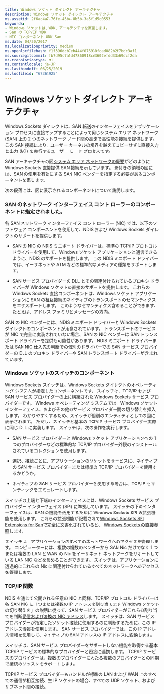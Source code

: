 ```yaml
---
title: Windows ソケット ダイレクト アーキテクチャ
description: Windows ソケット ダイレクト アーキテクチャ
ms.assetid: 2f6ac4a7-76fe-45b4-8b5b-3a5f1d5c0553
keywords:
- Windows ソケットは、WDK、アーキテクチャを直接します。
- San の TCP/IP WDK
- NIC コンポーネント WDK San
ms.date: 04/20/2017
ms.localizationpriority: medium
ms.openlocfilehash: f1f396dcb7eb444f076930fcad082b2f7bdc3af1
ms.sourcegitcommit: fb7d95c7a5d47860918cd3602efdd33b69dcf2da
ms.translationtype: MT
ms.contentlocale: ja-JP
ms.lasthandoff: 06/25/2019
ms.locfileid: "67364925"
---
```

# <a name="windows-sockets-direct-architecture"></a>Windows ソケット ダイレクト アーキテクチャ





Windows Sockets ダイレクトは、SAN 転送のインターフェイスをアプリケーション プロセスに直接マップすることによって同じシステム エリア ネットワーク (SAN) 上の 2 つのネットワーク ノード間の高速で高性能な接続を提供します。 この SAN 接続により、ユーザー カーネルの境界を越えてコピーせずに直接入力と出力 (I/O) を実行するユーザー モード プロセスです。

SAN アーキテクチャの図[システム エリア ネットワークの概要](introduction-to-system-area-networks.md)がどのように Windows Sockets 直接提供 SAN 接続を示しています。 影付きの領域の図には、SAN の使用を有効にする SAN NIC ベンダーを指定する必要があるコンポーネントを表します。

次の段落には、図に表示されるコンポーネントについて説明します。

### <a name="supplied-components-for-san-network-interface-controllers"></a>SAN のネットワーク インターフェイス コント ローラーのコンポーネントに指定されました。

各 SAN ネットワーク インターフェイス コント ローラー (NIC) では、以下のソフトウェア コンポーネントを使用して、NDIS および Windows Sockets ダイレクトのサポートを提供します。

-   SAN の NIC の NDIS ミニポート ドライバーは、標準の TCP/IP プロトコル ドライバーを使用して、Windows ソケット アプリケーションと通信できるように、NDIS のサポートを提供します。 この NDIS ミニポート ドライバーでは、イーサネットや ATM などの標準的なメディアの種類をサポートします。

-   SAN サービス プロバイダーの DLL とその関連付けられているプロキシ ドライバーが Windows ソケットの直接のサポートを提供します。 これらの Windows Sockets 直接コンポーネントは、Windows ソケット アプリケーションに SAN の相互接続のネイティブのトランスポートのセマンティクスをエクスポートします。 このようなセマンティクス含めることができます、たとえば、アドレス ファミリとメッセージの方向。

SAN の NIC ベンダーには、NDIS ミニポート ドライバーと Windows Sockets ダイレクトのコンポーネントが用意されています。 トランスポートのサービスが NIC で完全に実装されていない場合、SAN の NIC ベンダーは SAN トランスポート ドライバーを提供も可能性があります。 NDIS ミニポート ドライバーまたは SAN NIC 仕入先の判断での個別のドライバーでの SAN サービス プロバイダーの DLL のプロキシ ドライバーや SAN トランスポート ドライバーが含まれています。

### <a name="windows-sockets-switch-components"></a>Windows ソケットのスイッチのコンポーネント

Windows Sockets スイッチは、Windows Sockets ダイレクトのオペレーティング システムが指定したコンポーネントです。 スイッチは、TCP/IP および SAN サービス プロバイダーの上に構築された Windows Sockets サービス プロバイダーです。 Windows オペレーティング システムでは、Windows ソケット インターフェイス、およびその他のサービス プロバイダー間の切り替えを挿入します。 わかりやすくするため、スイッチが個別のエンティティとしての図に表示されます。 ただし、スイッチと基本の TCP/IP サービス プロバイダー実際に同じ DLL に実装します。 スイッチは、次の操作を実行します。

-   SAN サービス プロバイダーと Windows ソケット アプリケーションへの 1 つのプロバイダーなどの標準的な TCP/IP プロバイダー外観のインストールされているコレクションを使用します。

-   選択、接続ごとに、アプリケーションのソケットをサービスに、ネイティブの SAN サービス プロバイダーまたは標準の TCP/IP プロバイダーを使用するかどうか。

-   ネイティブの SAN サービス プロバイダーを使用する場合は、TCP/IP セマンティックをエミュレートします。

スイッチの上端と下端のインターフェイスには、Windows Sockets サービス プロバイダー インターフェイス (SPI) に準拠しています。 スイッチの下のインターフェイスは、SAN の機能を活用するために Windows Sockets SPI の拡張機能を使用します。 これらの拡張機能が記載されて[Windows Sockets SPI Extensions for San](windows-sockets-spi-extensions-for-sans.md)で完全に文書化されていると、 [Windows Sockets の直接参照](https://docs.microsoft.com/previous-versions/windows/hardware/network/ff565857(v=vs.85))します。

スイッチは、アプリケーションのすべてのネットワークへのアクセスを管理します。 コンピューターには、複数の複数のベンダーから SAN Nic だけでなく 1 つまたは複数の LAN と WAN の Nic をイーサネット ネットワークをサポートしている LAN NIC などを含めることができます。 スイッチは、アプリケーションに透過的にこれらの Nic に関連付けられているすべてのネットワークへのアクセスを管理します。

### <a name="tcpip-functions"></a>TCP/IP 関数

NDIS を通じて公開される任意の NIC と同様、TCP/IP プロトコル ドライバーは各 SAN NIC に 1 つまたは複数の IP アドレスを割り当てます Windows ソケットの切り替えを」の説明に従って、SAN サービス プロバイダーがこれらの割り当てを判断[受信および変換の NIC アドレス](receiving-and-translating-nic-addresses.md)します。 スイッチは、SAN サービス プロバイダーが指定したソケット接続に使用するのに判断するために、この IP アドレス情報を使用します。 SAN サービス プロバイダーでは、この IP アドレス情報を使用して、ネイティブの SAN アドレスの IP アドレスに変換します。

スイッチは、SAN サービス プロバイダーをサポートしない機能を取得する基本 TCP/IP サービスの標準的なプロバイダーと密接に連携します。 TCP/IP サービスのプロバイダーは、複数のプロバイダーにわたる複数のプロバイダーとの同期で接続のリッスンをサポートします。

TCP/IP サービス プロバイダーもハンドルが標準の LAN および WAN 上のすべての通信が相互接続、生 IP ソケットの場合、すべての UDP ソケット、およびサブネット間の接続。

 

 





